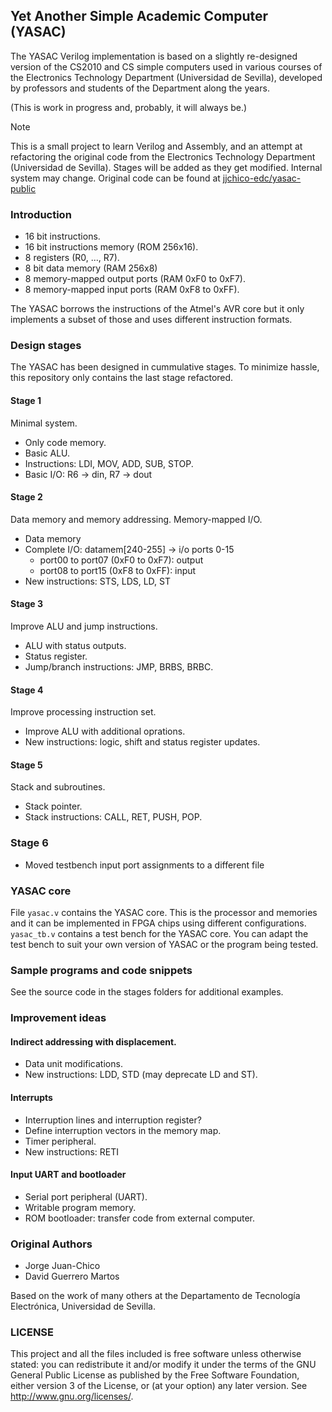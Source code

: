 ## Yet Another Simple Academic Computer (YASAC)

The YASAC Verilog implementation is based on a slightly re-designed version
of the CS2010 and CS simple computers used in various courses of the
Electronics Technology Department (Universidad de Sevilla), developed by
professors and students of the Department along the years.

(This is work in progress and, probably, it will always be.)

> [!NOTE]  
> This is a small project to learn Verilog and Assembly, and an attempt at refactoring the original code from the Electronics Technology Department (Universidad de Sevilla). Stages will be added as they get modified. Internal system may change. Original code can be found at [jjchico-edc/yasac-public](https://gitlab.com/jjchico-edc/yasac-public)

### Introduction

* 16 bit instructions.
* 16 bit instructions memory (ROM 256x16).
* 8 registers (R0, ..., R7).
* 8 bit data memory (RAM 256x8)
* 8 memory-mapped output ports (RAM 0xF0 to 0xF7).
* 8 memory-mapped input ports (RAM 0xF8 to 0xFF).

The YASAC borrows the instructions of the Atmel's AVR core but it only
implements a subset of those and uses different instruction formats.

### Design stages

The YASAC has been designed in cummulative stages. To minimize hassle, this repository only contains the last stage refactored.

#### Stage 1

Minimal system.

* Only code memory.
* Basic ALU.
* Instructions: LDI, MOV, ADD, SUB, STOP.
* Basic I/O: R6 -> din, R7 -> dout

#### Stage 2

Data memory and memory addressing. Memory-mapped I/O.

* Data memory
* Complete I/O: datamem[240-255] -> i/o ports 0-15
  - port00 to port07 (0xF0 to 0xF7): output
  - port08 to port15 (0xF8 to 0xFF): input
* New instructions: STS, LDS, LD, ST

#### Stage 3

Improve ALU and jump instructions.

* ALU with status outputs.
* Status register.
* Jump/branch instructions: JMP, BRBS, BRBC.

#### Stage 4

Improve processing instruction set.

* Improve ALU with additional oprations.
* New instructions: logic, shift and status register updates.

#### Stage 5

Stack and subroutines.

* Stack pointer.
* Stack instructions: CALL, RET, PUSH, POP.

### Stage 6

* Moved testbench input port assignments to a different file

### YASAC core

File `yasac.v` contains the YASAC core. This is the processor and memories and
it can be implemented in FPGA chips using different configurations.
`yasac_tb.v` contains a test bench for the YASAC core. You can adapt the
test bench to suit your own version of YASAC or the program being tested.

### Sample programs and code snippets

See the source code in the stages folders for additional examples.

### Improvement ideas

#### Indirect addressing with displacement.

* Data unit modifications.
* New instructions: LDD, STD (may deprecate LD and ST).

#### Interrupts

* Interruption lines and interruption register?
* Define interruption vectors in the memory map.
* Timer peripheral.
* New instructions: RETI

#### Input UART and bootloader

* Serial port peripheral (UART).
* Writable program memory.
* ROM bootloader: transfer code from external computer.

### Original Authors

* Jorge Juan-Chico
* David Guerrero Martos

Based on the work of many others at the Departamento de Tecnología
Electrónica, Universidad de Sevilla.

### LICENSE

This project and all the files included is free software unless otherwise
stated: you can redistribute it and/or modify it under the terms of the GNU
General Public License as published by the Free Software Foundation, either
version 3 of the License, or (at your option) any later version.
See <http://www.gnu.org/licenses/>.
